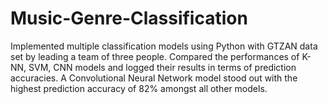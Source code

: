 # Music-Genre-Classification
Implemented multiple classification models using Python with GTZAN data set by leading a team of three people. Compared the performances of K-NN, SVM, CNN models and logged their results in terms of prediction accuracies. A Convolutional Neural Network model stood out with the highest prediction accuracy of 82% amongst all other models.
